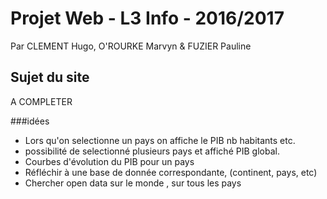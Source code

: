 # Projet Web - L3 Info - 2016/2017
Par CLEMENT Hugo, O'ROURKE Marvyn & FUZIER Pauline

## Sujet du site
A COMPLETER

###idées

- Lors qu'on selectionne un pays on affiche le PIB nb habitants etc.
- possibilité de selectionné plusieurs pays et affiché PIB global.
- Courbes d'évolution du PIB pour un pays
- Réfléchir à une base de donnée correspondante, (continent, pays, etc)
- Chercher open data sur le monde , sur tous les pays
